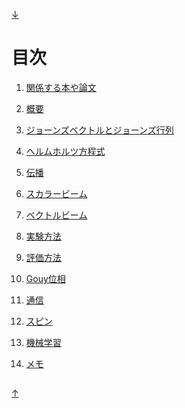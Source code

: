 [↓](#under)

<a id="top"></a>
---

# 目次

1. [関係する本や論文](https://github.com/sk0ik/Vector_Beam_Paper_List/blob/main/README.md)

2. [概要](https://github.com/sk0ik/Vector_Beam/blob/main/File/Introduction.md)

3. [ジョーンズベクトルとジョーンズ行列](https://github.com/sk0ik/Vector_Beam/blob/main/File/Jones_vector_Jones_matrix.md)

4. [ヘルムホルツ方程式](https://github.com/sk0ik/Vector_Beam/blob/main/File/Helmholtz_equation.md)

5. [伝播](https://github.com/sk0ik/Vector_Beam/blob/main/File/Propagation.md)

6. [スカラービーム](https://github.com/sk0ik/Vector_Beam/blob/main/File/Scalar_beam.md)

7. [ベクトルビーム](https://github.com/sk0ik/Vector_Beam/blob/main/File/Vector_beam.md)

8. [実験方法](https://github.com/sk0ik/Vector_Beam/blob/main/File/Experiment.md)

9. [評価方法](https://github.com/sk0ik/Vector_Beam/blob/main/File/Evaluation.md)

10. [Gouy位相](https://github.com/sk0ik/Vector_Beam/blob/main/File/Gouy_phase.md)

11. [通信](https://github.com/sk0ik/Vector_Beam/blob/main/File/Communication.md)

12. [スピン](https://github.com/sk0ik/Vector_Beam/blob/main/File/Spin.md)

13. [機械学習](https://github.com/sk0ik/Vector_Beam/blob/main/File.Machine_learning.md)

14. [メモ](https://github.com/sk0ik/Vector_Beam/blob/main/File/Draft.md)

<a id="under"></a>
---

[↑](#top)
